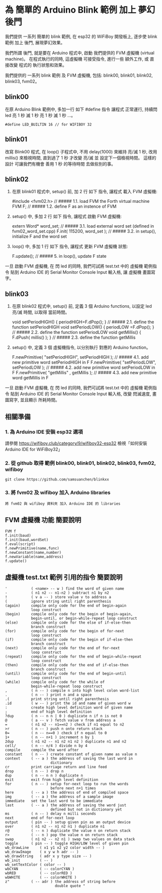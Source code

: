 # 為 簡單的 Arduino Blink 範例 加上 夢幻後門

我們提供 一系列 簡單的 blink 範例, 在 esp32 的 WiFiBoy 開發板上, 逐步使 blink 範例 加上 後門, 展現夢幻效果。

我們所謂 後門, 就是要在 Arduino 程式中, 啟動 我們提供的 FVM 虛擬機 (virtual machine)。 在程式執行的同時, 這虛擬機 可接受指令, 進行一些 額外工作,
或 直接改變 程式的 執行狀態和效果。

我們提供的 一系列 blink 範例 及 FVM 虛擬機, 包括: blink00, blink01, blink02, blink03, fvm02。


## blink00

在原 Arduino Blink 範例中, 多加一行 如下 #define 指令 讓程式 正常運行, 持續閃 led 亮 1 秒 滅 1 秒 亮 1 秒 滅 1 秒 ...。

    #define LED_BUILTIN 16 // for WIFIBOY 32


## blink01

改寫 Blink00 程式, 在 loop() 子程式中, 不用 delay(1000) 來維持 亮/滅 1 秒, 改用 millis() 來檢視時間, 直到過了 1 秒 才改變 亮/滅 並 設定下一個檢視時間。 這樣的設計 可讓我們有機會 善用 1 秒 的等待時間 去做些別的事。

 
## blink02

1. 在原 blink01 程式中, setup() 前, 加 2 行 如下 指令, 讓程式 載入 FVM 虛擬機:

    #include <fvm02.h>                                // ##### 1.1. load FVM the Forth virtual machine
    FVM F;                                            // ##### 1.2. define F as an instence of FVM


2. setup() 中, 多加 2 行 如下 指令, 讓程式 啟動 FVM 虛擬機:

    extern Word* word_set;                            // ##### 3.1. load external word set (defined in fvm02_word_set.cpp)
    F.init( 115200, word_set );                       // ##### 3.2. in setup(), initialize F and the word set


3. loop() 中, 多加 1 行 如下 指令, 讓程式 更新 FVM 虛擬機 狀態:

    F.update();                                       // ##### 5. in loop(), update F state


一旦 啟動 FVM 虛擬機, 在 閃 led 的同時, 我們可試將 test.txt 中的 虛擬機 範例指令 貼到 Arduino IDE 的 Serial Monitor Console Input 輸入格, 讓 虛擬機 畫圖寫字。


## blink03

1. 在原 blink02 程式中, setup() 前, 定義 3 個 Arduino functions, 以設定 led 亮/滅 時間, 以取得 當前時間。

    void setPeriodHIGH() { periodHIGH=F.dPop(); }       // ##### 2.1. define the function setPeriodHIGH
    void setPeriodLOW()  { periodLOW =F.dPop(); }       // ##### 2.2. define the function setPeriodLOW
    void getMillis() { F.dPush( millis() ); }           // ##### 2.3. define the function getMillis


2. setup() 中, 定義 3 個 虛擬機指令, 以分別執行 對應的 Arduino function。

    F.newPrimitive( "setPeriodHIGH", setPeriodHIGH ); // ##### 4.1. add new primitive word setPeriodHIGH in F
    F.newPrimitive( "setPeriodLOW",  setPeriodLOW  ); // ##### 4.2. add new primitive word setPeriodLOW  in F
    F.newPrimitive( "getMillis"   ,  getMillis     ); // ##### 4.3. add new primitive word getMillis     in F
  

一旦 啟動 FVM 虛擬機, 在 閃 led 的同時, 我們可試將 test.txt 中的 虛擬機 範例指令 貼到 Arduino IDE 的
Serial Monitor Console Input 輸入格, 改變 閃滅速度, 畫圖寫字, 並且顯示 所耗時間。


## 相關準備

### 1. 為 Arduino IDE 安裝 esp32 選項

請參閱 https://wifiboy.club/category/9/wifiboy32-esp32 檢視「如何安裝 Arduino IDE for WiFiBoy32」


### 2. 從 github 取得 範例 blink00, blink01, blink02, blink03, fvm02, wifiboy

    git clone https://github.com/samsuanchen/blinkxx

### 3. 將 fvm02 及 wifiboy 加入 Arduino libraries

    將 fvm02 與 wifiboy 資料夾 加入 Arduino IDE 的 libraries

## FVM 虛擬機 功能 簡要說明

    FVM f
    f.init(baud)
    f.init(baud,wordSet)
    f.eval(script)
    f.newPrimitive(name,func)
    f.newConstant(name,number)
    f.newVariable(name,address)
    f.update()


## 虛擬機 test.txt 範例 引用的指令 簡要說明

	'			( <name> -- w )	find the word of given name
	-			( n1 n2 -- n1-n2 ) subtract n1 by n2
	!			( v a -- ) store value v to address a
	(			ignore string until right parenthesis
	(again)		compile only code for the end of begin-again
				loop construct
	(begin)		compile only code for the begin of begin-again,
				begin-until, or begin-while-repeat loop construct
	(else)		compile only code for the else of if-else-then
				branch construct
	(for)		compile only code for the begin of for-next
				loop construct
	(if)		compile only code for the begin of if-else-then
				branch construct
	(next)		compile only code for the end of for-next
				loop construct
	(repeat)	compile only code for the end of begin-while-repeat 
				loop construct
	(then)		compile only code for the end of if-else-then
				branch construct
	(until)		compile only code for the end of begin-until
				loop construct
	(while)		compile only code for the while of 
				begin-while-repeat loop construct
	,			( n -- ) compile n into high level colon word-list
	.			( n -- ) print n and a space
	.(			print string until right parenthesis
	.id			( w -- ) print the id and name of given word w
	:			create high level definition word of given name
	;			end of high level definition
	?dup		( n -- n n | 0 ) duplicate n if n is not 0
	@			( a -- v ) fetch value v from address a
	=			( n1 n2 -- n1==n2 ) check if n1 equal to n2
	>r			( n -- ) push n onto return stack
	0=			( n -- n==0 ) check if n equal to 0
	1+			( n -- n+1 ) increment n by 1
	2dup		( n1 n2 -- n1 n2 n1 n2 ) duplicate n1 and n2
	cell/		( n -- n/4 ) divide n by 4
	compile		compile the word after
	constant	( n -- ) create constant of given name as value n
	context		( -- a ) the address of saving the last word in 
						 dictionary
	cr			print carriage return and line feed
	drop		( n -- ) drop n
	dup			( n -- n n ) duplicate n
	exit		exit from high level definition
	for			( n -- ) setup for-next loop to run the words
						 before next n+1 times
	here		( -- a ) the address of end of compiled space
	img			( -- a ) the address of a sample image
	immediate	set the last word to be immediate
	last		( -- a ) the address of saving the word just
						 defined but not in dictionary yet
	ms			( n -- ) delay n milli seconds
	next		end of for-next loop
	output		( pin -- ) setup given pin as an output device
	over		( n1 n2 -- n1 n2 n1 ) duplicate n1
	r@			( -- n ) duplicate the value n on return stack 
	r>			( -- n ) pop the value n on return stack
	swap		( n1 n2 -- n2 n1 ) swap two values on data stack
	toggle		( pin -- ) toggle HIGH/LOW level of given pin
	wb_drawLine		( x1 y1 x2 y2 color width -- ) 
	wb_drawImage	( x y w h adr -- )
	wb_drawString	( adr x y type size -- )
	wb_init			( -- )
	wb_setTextColor	( color -- )
	wbCYAN			( -- colorCYAN )
	wbRED			( -- colorRED )
	wbWHITE			( -- colorWHITE )
	z"			( -- adr ) the address of string before
						   double quote "
